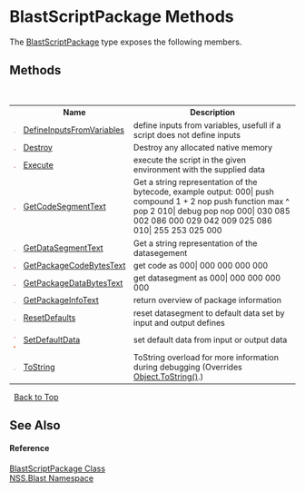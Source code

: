 # BlastScriptPackage Methods
 

The <a href="334603e0-a0de-2aaa-4007-78f5dcc5dc51.md">BlastScriptPackage</a> type exposes the following members.


## Methods
&nbsp;<table><tr><th></th><th>Name</th><th>Description</th></tr><tr><td>![Public method](media/pubmethod.gif "Public method")</td><td><a href="5b6aea21-bd09-a0c1-d816-d583b1dafd10.md">DefineInputsFromVariables</a></td><td>
define inputs from variables, usefull if a script does not define inputs</td></tr><tr><td>![Public method](media/pubmethod.gif "Public method")</td><td><a href="4f6e6842-52fd-bd32-44e0-092d427eae5c.md">Destroy</a></td><td>
Destroy any allocated native memory</td></tr><tr><td>![Public method](media/pubmethod.gif "Public method")</td><td><a href="efebd662-b918-d0c5-5ce8-ad98accec06c.md">Execute</a></td><td>
execute the script in the given environment with the supplied data</td></tr><tr><td>![Public method](media/pubmethod.gif "Public method")</td><td><a href="69baa49d-cf29-064a-e47e-bcc55f96ec0b.md">GetCodeSegmentText</a></td><td>
Get a string representation of the bytecode, example output: 000| push compound 1 + 2 nop push function max ^ pop 2 010| debug pop nop 000| 030 085 002 086 000 029 042 009 025 086 010| 255 253 025 000</td></tr><tr><td>![Public method](media/pubmethod.gif "Public method")</td><td><a href="b9956b5d-2d39-9a12-62f0-99df870ea810.md">GetDataSegmentText</a></td><td>
Get a string representation of the datasegement</td></tr><tr><td>![Public method](media/pubmethod.gif "Public method")</td><td><a href="f37327e7-5c41-94a4-c167-13e84cf48ab7.md">GetPackageCodeBytesText</a></td><td>
get code as 000| 000 000 000 000</td></tr><tr><td>![Public method](media/pubmethod.gif "Public method")</td><td><a href="2d990087-561e-f69b-32eb-171fdab6fe28.md">GetPackageDataBytesText</a></td><td>
get datasegment as 000| 000 000 000 000</td></tr><tr><td>![Public method](media/pubmethod.gif "Public method")</td><td><a href="0766aba5-5567-f835-60a4-69ed5c4225d0.md">GetPackageInfoText</a></td><td>
return overview of package information</td></tr><tr><td>![Public method](media/pubmethod.gif "Public method")</td><td><a href="440f8b75-1252-7b85-51e1-e57eb3442b23.md">ResetDefaults</a></td><td>
reset datasegment to default data set by input and output defines</td></tr><tr><td>![Public method](media/pubmethod.gif "Public method")![Static member](media/static.gif "Static member")</td><td><a href="2dcd0731-c676-f0f4-ff1b-821b71f4f772.md">SetDefaultData</a></td><td>
set default data from input or output data</td></tr><tr><td>![Public method](media/pubmethod.gif "Public method")</td><td><a href="cf0a5c95-66a3-7c70-eb0c-c433f2761a25.md">ToString</a></td><td>
ToString overload for more information during debugging
 (Overrides <a href="https://docs.microsoft.com/dotnet/api/system.object.tostring#system-object-tostring" target="_blank" rel="noopener noreferrer">Object.ToString()</a>.)</td></tr></table>&nbsp;
<a href="#blastscriptpackage-methods">Back to Top</a>

## See Also


#### Reference
<a href="334603e0-a0de-2aaa-4007-78f5dcc5dc51.md">BlastScriptPackage Class</a><br /><a href="88b55311-4a89-0894-e27a-e157e443c7f7.md">NSS.Blast Namespace</a><br />